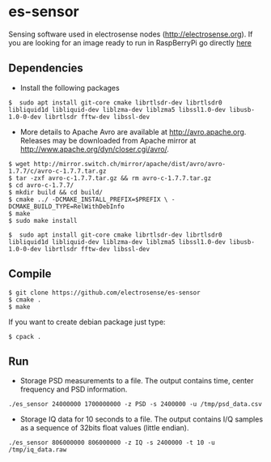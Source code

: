 
# es-sensor 

Sensing software used in electrosense nodes (http://electrosense.org). If you are looking for an image ready to run in RaspBerryPi go directly [here](https://electrosense.org/join.html)

## Dependencies

* Install the following packages

```
$  sudo apt install git-core cmake librtlsdr-dev librtlsdr0 libliquid1d libliquid-dev liblzma-dev liblzma5 libssl1.0-dev libusb-1.0-0-dev librtlsdr fftw-dev libssl-dev
```

* More details to Apache Avro are available at http://avro.apache.org. Releases may be downloaded from Apache mirror at http://www.apache.org/dyn/closer.cgi/avro/.

```
$ wget http://mirror.switch.ch/mirror/apache/dist/avro/avro-1.7.7/c/avro-c-1.7.7.tar.gz
$ tar -zxf avro-c-1.7.7.tar.gz && rm avro-c-1.7.7.tar.gz
$ cd avro-c-1.7.7/
$ mkdir build && cd build/
$ cmake ../ -DCMAKE_INSTALL_PREFIX=$PREFIX \ -DCMAKE_BUILD_TYPE=RelWithDebInfo
$ make
$ sudo make install
```


```
$  sudo apt install git-core cmake librtlsdr-dev librtlsdr0 libliquid1d libliquid-dev liblzma-dev liblzma5 libssl1.0-dev libusb-1.0-0-dev librtlsdr fftw-dev libssl-dev
```

## Compile

```
$ git clone https://github.com/electrosense/es-sensor 
$ cmake .
$ make 
```

If you want to create debian package just type:

```
$ cpack .
```

## Run

* Storage PSD measurements to a file. The output contains time, center frequency and PSD information.

```
./es_sensor 24000000 1700000000 -z PSD -s 2400000 -u /tmp/psd_data.csv
```

* Storage IQ data for 10 seconds to a file. The output contains I/Q samples as a sequence of 32bits float values (little endian).

```
./es_sensor 806000000 806000000 -z IQ -s 2400000 -t 10 -u /tmp/iq_data.raw
```

